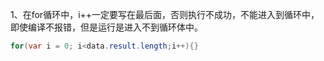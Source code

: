 1、在for循环中，i++一定要写在最后面，否则执行不成功，不能进入到循环中，即使编译不报错，但是运行是进入不到循环体中。

```java
for(var i = 0; i<data.result.length;i++){}
```

